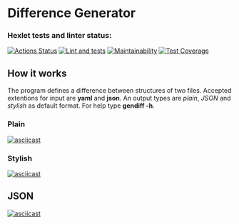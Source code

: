 # Difference Generator

### Hexlet tests and linter status:
[![Actions Status](https://github.com/d13ch/frontend-project-46/workflows/hexlet-check/badge.svg)](https://github.com/d13ch/frontend-project-46/actions)
[![Lint and tests](https://github.com/d13ch/frontend-project-46/actions/workflows/main.yml/badge.svg)](https://github.com/d13ch/frontend-project-46/actions/workflows/main.yml)
[![Maintainability](https://api.codeclimate.com/v1/badges/a0124f6f6f80788d9737/maintainability)](https://codeclimate.com/github/d13ch/frontend-project-46/maintainability)
[![Test Coverage](https://api.codeclimate.com/v1/badges/a0124f6f6f80788d9737/test_coverage)](https://codeclimate.com/github/d13ch/frontend-project-46/test_coverage)

## How it works
The program defines a difference between structures of two files. Accepted extentions for input are **yaml** and **json**. An output types are *plain*, *JSON* and *stylish* as default format.
For help type **gendiff -h**.
### Plain
[![asciicast](https://asciinema.org/a/DJiXvO6gJ60ebpfhgVolHTd1a.svg)](https://asciinema.org/a/DJiXvO6gJ60ebpfhgVolHTd1a)
### Stylish
[![asciicast](https://asciinema.org/a/u6EtZJeFkTyn4PGXL640tHiJs.svg)](https://asciinema.org/a/u6EtZJeFkTyn4PGXL640tHiJs)
## JSON
[![asciicast](https://asciinema.org/a/OwMCIApLvMktsXBg0OXQVFXha.svg)](https://asciinema.org/a/OwMCIApLvMktsXBg0OXQVFXha)